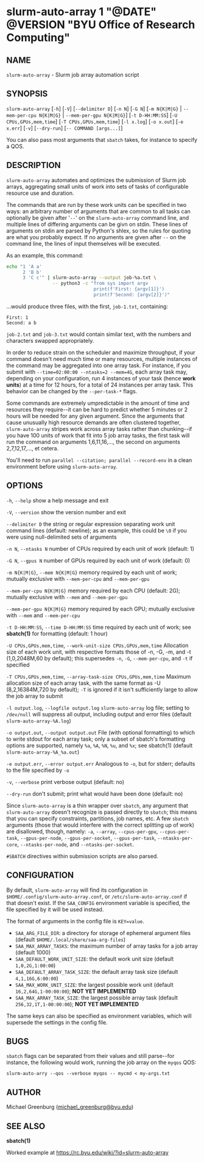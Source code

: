 # slurm-auto-array 1 "@DATE" @VERSION "BYU Office of Research Computing"



## NAME

`slurm-auto-array` - Slurm job array automation script



## SYNOPSIS

`slurm-auto-array` [`-h`] [`-V`] [`--delimiter D`] [`-n N`] [`-G N`]
[`-m N{K|M|G}` | `--mem-per-cpu N{K|M|G}` | `--mem-per-gpu N{K|M|G}`]
[`-t D-HH:MM:SS`] [`-U CPUs,GPUs,mem,time`] [`-T CPUs,GPUs,mem,time`]
[`-l x.log`] [`-o x.out`] [`-e x.err`] [`-v`] [`--dry-run`] [`-- COMMAND [args...]`]

You can also pass most arguments that `sbatch` takes, for instance to specify a QOS.



## DESCRIPTION

`slurm-auto-array` automates and optimizes the submission of Slurm job arrays, aggregating small units of work into
sets of tasks of configurable resource use and duration.

The commands that are run by these work units can be specified in two ways: an arbitrary number of arguments that are
common to all tasks can optionally be given after '`--`' on the `slurm-auto-array` command line, and multiple lines of
differing arguments can be givn on stdin. These lines of arguments on stdin are parsed by Python's shlex, so the rules
for quoting are what you probably expect. If no arguments are given after `--` on the command line, the lines of input
themselves will be executed.

As an example, this command:

```bash
echo "1 'A a'
      2 'B b'
      3 'C c'" | slurm-auto-array --output job-%a.txt \
                 -- python3 -c "from sys import argv
                                print(f'First: {argv[1]}')
                                print(f'Second: {argv[2]}')"
```

...would produce three files, with the first, `job-1.txt`, containing:

```
First: 1
Second: a b
```

`job-2.txt` and `job-3.txt` would contain similar text, with the numbers and characters swapped appropriately.

In order to reduce strain on the scheduler and maximize throughput, if your command doesn't need much time or many
resources, multiple instances of the command may be aggregated into one array task. For instance, if you submit with
`--time=02:00:00 --ntasks=2 --mem=4G`, each array task may, depending on your configuration, run 4 instances of your
task (hence **work units**) at a time for 12 hours, for a total of 24 instances per array task. This behavior can be
changed by the `--per-task-*` flags.

Some commands are extremely umpredictable in the amount of time and resources they require--it can be hard to predict
whether 5 minutes or 2 hours will be needed for any given argument. Since the arguments that cause unusually high
resource demands are often clustered together, `slurm-auto-array` stripes work across array tasks rather than
chunking--if you have 100 units of work that fit into 5 job array tasks, the first task will run the command on
arguments 1,6,11,16,..., the second on arguments 2,7,12,17,..., et cetera.

You'll need to run `parallel --citation; parallel --record-env` in a clean environment before using `slurm-auto-array`.



## OPTIONS

`-h`, `--help`
    show a help message and exit

`-V`, `--version`
    show the version number and exit

`--delimiter D`
    the string or regular expression separating work unit command lines (default: newline); as an example, this could be
    `\0` if you were using null-delimited sets of arguments

`-n N`, `--ntasks N`
    number of CPUs required by each unit of work (default: 1)

`-G N`, `--gpus N`
    number of GPUs required by each unit of work (default: 0)

`-m N{K|M|G}`, `--mem N{K|M|G}`
    memory required by each unit of work; mutually exclusive with `--mem-per-cpu` and `--mem-per-gpu`

`--mem-per-cpu N{K|M|G}`
    memory required by each CPU (default: 2G); mutually exclusive with `--mem` and `--mem-per-gpu`

`--mem-per-gpu N{K|M|G}`
    memory required by each GPU; mutually exclusive with `--mem` and `--mem-per-cpu`

`-t D-HH:MM:SS`, `--time D-HH:MM:SS`
    time required by each unit of work; see **sbatch(1)** for formatting (default: 1 hour)

`-U CPUs,GPUs,mem,time`, `--work-unit-size CPUs,GPUs,mem,time`
    Allocation size of each work unit, with respective formats those of -n, -G, -m, and -t (1,0,2048M,60 by default);
    this supersedes `-n`, `-G`, `--mem-per-cpu`, and `-t` if specified

`-T CPUs,GPUs,mem,time`, `--array-task-size CPUs,GPUs,mem,time`
    Maximum allocation size of each array task, with the same format as -U (8,2,16384M,720 by default); `-T` is ignored
    if it isn't sufficiently large to allow the job array to submit

`-l output.log`, `--logfile output.log`
    `slurm-auto-array` log file; setting to `/dev/null` will suppress all output, including output and error files
    (default `slurm-auto-array-%A.log`)

`-o output.out`, `--output output.out`
    File (with optional formatting) to which to write stdout for each array task; only a subset of sbatch's formatting
    options are supported, namely `%a`, `%A`, `%N`, `%u`, and `%x`; see sbatch(1) (default `slurm-auto-array-%A_%a.out`)

`-e output.err`, `--error output.err`
    Analogous to `-o`, but for stderr; defaults to the file specified by `-o`

`-v`, `--verbose`
    print verbose output (default: no)

`--dry-run`
    don't submit; print what would have been done (default: no)

Since `slurm-auto-array` is a thin wrapper over `sbatch`, any argument that `slurm-auto-array` doesn't recognize is
passed directly to `sbatch`; this means that you can specify constraints, partitions, job names, etc. A few `sbatch`
arguments (those that would interfere with the correct splitting up of work) are disallowed, though, namely: `-a`,
`--array`, `--cpus-per-gpu`, `--cpus-per-task`, `--gpus-per-node`, `--gpus-per-socket`, `--gpus-per-task`,
`--ntasks-per-core`, `--ntasks-per-node`, and `--ntasks-per-socket`.

`#SBATCH` directives within submission scripts are also parsed.



## CONFIGURATION

By default, `slurm-auto-array` will find its configuration in `$HOME/.config/slurm-auto-array.conf`, or
`/etc/slurm-auto-array.conf` if that doesn't exist. If the `SAA_CONFIG` environment variable is specified, the file
specified by it will be used instead.

The format of arguments in the config file is `KEY=value`.

- `SAA_ARG_FILE_DIR`: a directory for storage of ephemeral argument files (default `$HOME/.local/share/saa-arg-files`)
- `SAA_MAX_ARRAY_TASKS`: the maximum number of array tasks for a job array (default 1000)
- `SAA_DEFAULT_WORK_UNIT_SIZE`: the default work unit size (default `1,0,2G,1:00:00`)
- `SAA_DEFAULT_ARRAY_TASK_SIZE`: the default array task size (default `4,1,16G,6:00:00`)
- `SAA_MAX_WORK_UNIT_SIZE`: the largest possible work unit (default `16,2,64G,1-00:00:00`); **NOT YET IMPLEMENTED**
- `SAA_MAX_ARRAY_TASK_SIZE`: the largest possible array task (default `256,32,1T,1-00:00:00`); **NOT YET IMPLEMENTED**

The same keys can also be specified as environment variables, which will supersede the settings in the config file.



## BUGS

`sbatch` flags can be separated from their values and still parse--for instance, the following would work, running the
job array on the `myqos` QOS:

`slurm-auto-arry --qos --verbose myqos -- mycmd < my-args.txt`



## AUTHOR

Michael Greenburg (michael_greenburg@byu.edu)



## SEE ALSO

**sbatch(1)**

Worked example at https://rc.byu.edu/wiki/?id=slurm-auto-array
